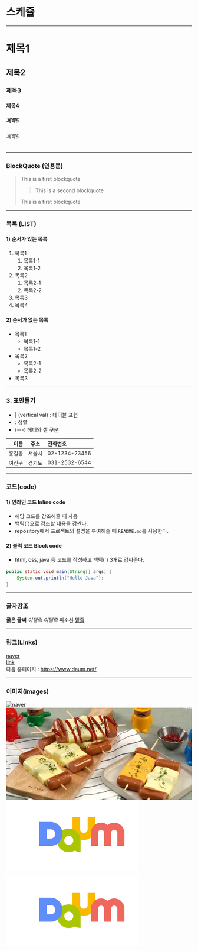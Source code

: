 # 스케쥴

---

# 제목1

## 제목2

### 제목3

#### 제목4

##### 제목5

###### 제목6

---

### BlockQuote (인용문)

> This is a first blockquote
>
> > This is a second blockquote
>
> This is a first blockquote

---

### 목록 (LIST)

#### 1) 순서가 있는 목록

1. 목록1
   1. 목록1-1
   2. 목록1-2
2. 목록2
   1. 목록2-1
   2. 목록2-2
3. 목록3
4. 목록4

#### 2) 순서가 없는 목록

- 목록1
  - 목록1-1
  - 목록1-2
- 목록2
  - 목록2-1
  - 목록2-2
- 목록3

---

### 3. 표만들기

- | (vertical val) : 테이블 표현
- : 정렬
- (---) 헤더와 셀 구분

|   이름 |  주소  | 전화번호      |
| -----: | :----: | :------------ |
| 홍길동 | 서울시 | 02-1234-23456 |
| 여진구 | 경기도 | 031-2532-6544 |

---

### 코드(code)

#### 1) 인라인 코드 Inline code

- 해당 코드를 강조해줄 때 사용
- 백틱(\`)으로 강조할 내용을 감싼다.
- repository에서 프로젝트의 설명을 부여해줄 때 `README.md`를 사용한다.

#### 2) 블럭 코드 Block code

- html, css, java 등 코드를 작성하고 백틱(`) 3개로 감싸준다.

```java
public static void main(String[] args) {
    System.out.println("Hello Java");
}
```

---

### 글자강조

**굵은 글씨**
_이텔릭_
_이텔릭_
~~취소선~~
<u>밑줄</u>

---

### 링크(Links)

[naver](http://www.naver.com/)  
[link](a.txt)  
다음 홈페이지 : <https://www.daum.net/>

---

### 이미지(images)

![naver](https://s.pstatic.net/dthumb.phinf/?src=%22https%3A%2F%2Fs.pstatic.net%2Fshopping.phinf%2Fmain_3582738%2F35827384632.20221130113049.jpg%22&type=nf340_228)
![food](images/food.jpeg)
[![daum](images/daum.png)](https://daum.net/)

<img src='images/daum.png' alt='daum'>
